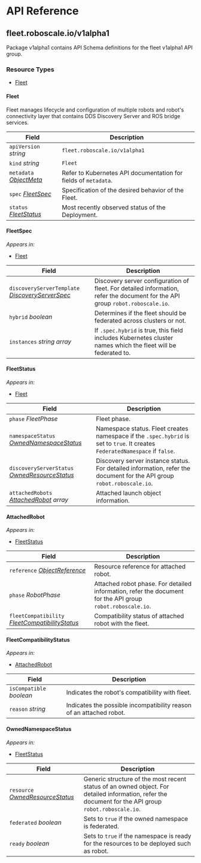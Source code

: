 # API Reference


## fleet.roboscale.io/v1alpha1

Package v1alpha1 contains API Schema definitions for the fleet v1alpha1 API group.

### Resource Types
- [Fleet](#fleet)



#### Fleet



Fleet manages lifecycle and configuration of multiple robots and robot's connectivity layer that contains DDS Discovery Server and ROS bridge services.



| Field | Description |
| --- | --- |
| `apiVersion` _string_ | `fleet.roboscale.io/v1alpha1`
| `kind` _string_ | `Fleet`
| `metadata` _[ObjectMeta](https://kubernetes.io/docs/reference/generated/kubernetes-api/v1.26/#objectmeta-v1-meta)_ | Refer to Kubernetes API documentation for fields of `metadata`. |
| `spec` _[FleetSpec](#fleetspec)_ | Specification of the desired behavior of the Fleet. |
| `status` _[FleetStatus](#fleetstatus)_ | Most recently observed status of the Deployment. |


#### FleetSpec





_Appears in:_
- [Fleet](#fleet)

| Field | Description |
| --- | --- |
| `discoveryServerTemplate` _[DiscoveryServerSpec](#discoveryserverspec)_ | Discovery server configuration of fleet. For detailed information, refer the document for the API group `robot.roboscale.io`. |
| `hybrid` _boolean_ | Determines if the fleet should be federated across clusters or not. |
| `instances` _string array_ | If `.spec.hybrid` is true, this field includes Kubernetes cluster names which the fleet will be federated to. |


#### FleetStatus





_Appears in:_
- [Fleet](#fleet)

| Field | Description |
| --- | --- |
| `phase` _FleetPhase_ | Fleet phase. |
| `namespaceStatus` _[OwnedNamespaceStatus](#ownednamespacestatus)_ | Namespace status. Fleet creates namespace if the `.spec.hybrid` is set to `true`. It creates `FederatedNamespace` if `false`. |
| `discoveryServerStatus` _[OwnedResourceStatus](#ownedresourcestatus)_ | Discovery server instance status. For detailed information, refer the document for the API group `robot.roboscale.io`. |
| `attachedRobots` _[AttachedRobot](#attachedrobot) array_ | Attached launch object information. |


#### AttachedRobot





_Appears in:_
- [FleetStatus](#fleetstatus)

| Field | Description |
| --- | --- |
| `reference` _[ObjectReference](https://kubernetes.io/docs/reference/generated/kubernetes-api/v1.26/#objectreference-v1-core)_ | Resource reference for attached robot. |
| `phase` _RobotPhase_ | Attached robot phase. For detailed information, refer the document for the API group `robot.roboscale.io`. |
| `fleetCompatibility` _[FleetCompatibilityStatus](#fleetcompatibilitystatus)_ | Compatibility status of attached robot with the fleet. |


#### FleetCompatibilityStatus





_Appears in:_
- [AttachedRobot](#attachedrobot)

| Field | Description |
| --- | --- |
| `isCompatible` _boolean_ | Indicates the robot's compatibility with fleet. |
| `reason` _string_ | Indicates the possible incompatibility reason of an attached robot. |


#### OwnedNamespaceStatus





_Appears in:_
- [FleetStatus](#fleetstatus)

| Field | Description |
| --- | --- |
| `resource` _[OwnedResourceStatus](#ownedresourcestatus)_ | Generic structure of the most recent status of an owned object. For detailed information, refer the document for the API group `robot.roboscale.io`. |
| `federated` _boolean_ | Sets to `true` if the owned namespace is federated. |
| `ready` _boolean_ | Sets to `true` if the namespace is ready for the resources to be deployed such as robot. |


